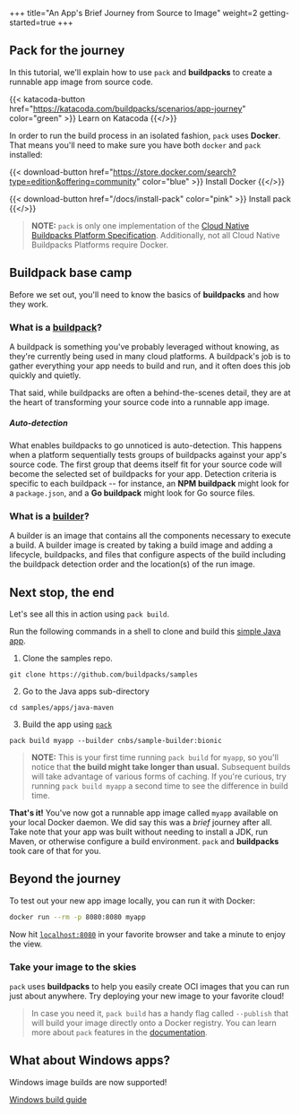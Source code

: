 +++
title="An App's Brief Journey from Source to Image"
weight=2
getting-started=true
+++

## Pack for the journey

In this tutorial, we'll explain how to use `pack` and **buildpacks** to create a runnable app image from source code.
<!--+if false+-->
{{< katacoda-button href="https://katacoda.com/buildpacks/scenarios/app-journey" color="green" >}} Learn on Katacoda {{</>}}

In order to run the build process in an isolated fashion, `pack` uses **Docker**. That means you'll need to make sure you have both `docker` and `pack` installed:

{{< download-button href="https://store.docker.com/search?type=edition&offering=community" color="blue" >}} Install Docker {{</>}}

{{< download-button href="/docs/install-pack" color="pink" >}} Install pack {{</>}}
<!--+end+-->
> **NOTE:** `pack` is only one implementation of the [Cloud Native Buildpacks Platform Specification][cnb-platform-spec]. Additionally, not all Cloud Native Buildpacks Platforms require Docker.

[cnb-platform-spec]: https://github.com/buildpacks/spec/blob/main/platform.md

## Buildpack base camp

Before we set out, you'll need to know the basics of **buildpacks** and how they work.

### What is a [buildpack][buildpack]?

A buildpack is something you've probably leveraged without knowing, as they're currently
being used in many cloud platforms. A buildpack's job is to gather everything your app needs to build and run,
and it often does this job quickly and quietly.

That said, while buildpacks are often a behind-the-scenes detail, they are at the heart of transforming your source
code into a runnable app image.

##### Auto-detection

What enables buildpacks to go unnoticed is auto-detection. This happens when a platform sequentially
tests groups of buildpacks against your app's source code. The first group that deems itself fit for your source code
will become the selected set of buildpacks for your app. Detection criteria is specific to each buildpack -- for
instance, an **NPM buildpack** might look for a `package.json`, and a **Go buildpack** might look for Go source files.

### What is a [builder][builder]?

A builder is an image that contains all the components necessary to execute a build. A builder image is created by taking a build image and adding a lifecycle, buildpacks, and files that configure aspects of the build including the buildpack detection order and the location(s) of the run image.

## Next stop, the end

Let's see all this in action using `pack build`.

Run the following commands in a shell to clone and build this [simple Java app][samples-java-maven].

1. Clone the samples repo.
```
git clone https://github.com/buildpacks/samples
``` 
<!--+- "{{execute}}"+-->

2. Go to the Java apps sub-directory
```
cd samples/apps/java-maven
```
<!--+- "{{execute}}"+-->

3. Build the app using [`pack`][pack-docs]
```
pack build myapp --builder cnbs/sample-builder:bionic
```
<!--+- "{{execute}}"+-->


> **NOTE:** This is your first time running `pack build` for `myapp`, so you'll notice that
> **the build might take longer than usual.** Subsequent builds will take advantage of various forms of caching.
> If you're curious, try running `pack build myapp` a second time to see the difference in build time.

**That's it!** You've now got a runnable app image called `myapp` available on your local Docker daemon.
We did say this was a *brief* journey after all. Take note that your app was built without needing to install
a JDK, run Maven, or otherwise configure a build environment. `pack` and **buildpacks** took care of that for you.


## Beyond the journey

To test out your new app image locally, you can run it with Docker:

```bash
docker run --rm -p 8080:8080 myapp
```
<!--+- "{{execute}}"+-->
<!--+- if false+-->
Now hit [`localhost:8080`](http://localhost:8080) in your favorite browser and take a minute to enjoy the view.
<!--+- end+-->
<!--+ `
Now open your favorite browser and point it to port "8080" of your host and take a minute to enjoy the view.

On Katacoda you can do this by [clicking here](https://[[HOST_SUBDOMAIN]]-8080-[[KATACODA_HOST]].environments.katacoda.com)
` +-->

### Take your image to the skies

`pack` uses **buildpacks** to help you easily create OCI images that you can run just about anywhere. Try
deploying your new image to your favorite cloud!

> In case you need it, `pack build` has a handy flag called `--publish` that will build your image directly onto a Docker
> registry. You can learn more about `pack` features in the [documentation][pack-docs].

## What about Windows apps?

Windows image builds are now supported!

<!--+- if false+-->
<a href="/docs/app-developer-guide/build-a-windows-app" class="button bg-blue">Windows build guide</a>
<!--+end+-->

[builder]: /docs/concepts/components/builder/
[buildpack]: /docs/concepts/components/buildpack/
[samples-java-maven]: https://github.com/buildpacks/samples/tree/main/apps/java-maven
[pack-docs]: /docs/tools/pack/
